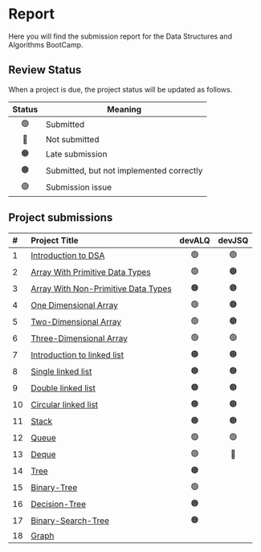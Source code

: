 # Report
Here you will find the submission report for the Data Structures and Algorithms BootCamp.

## Review Status
When a project is due, the project status will be updated as follows.

|     Status       |      Meaning      |
|:------------:|------------|
| 🟢 | Submitted|
| 🔴 | Not submitted|
| 🟠 | Late submission |
| 🟤 | Submitted, but not implemented correctly |
| 🟣 | Submission issue |


## Project submissions 
|#|Project Title | devALQ | devJSQ |
|:-|:-----------|:-------------:|:------:|
|1|[Introduction to DSA](https://github.com/SAFCSP-Team/data-structures-and-algorithms-bootcamp/blob/main/data-structures-and-algorithms-101/01-introduction/01-introduction-to-data-structures-and-algorithms/01-introduction-to-data-structures-and-algorithms.md#projects)|🟢|🟢|
|2|[Array With Primitive Data Types](https://github.com/SAFCSP-Team/array-with-primitive-data-type) | 🟢 | 🟤 |
|3|[Array With Non-Primitive Data Types](https://github.com/SAFCSP-Team/array-with-non-primitive-data-type) | 🟠 | 🟤 |
|4|[One Dimensional Array](https://github.com/SAFCSP-Team/one-dimensional-arrays) | 🟢 | 🟤 |
|5|[Two-Dimensional Array](https://github.com/SAFCSP-Team/two-dimensional-array)| 🟢 | 🟤 |
|6|[Three-Dimensional Array](https://github.com/SAFCSP-Team/three-dimensional-array)| 🟢 | 🟢 |
|7|[Introduction to linked list](https://github.com/SAFCSP-Team/Introduction-to-linked-list)| 🟠  |  🟠 |
|8|[Single linked list](https://github.com/SAFCSP-Team/single-linked-list)| 🟠  |  🟠 |
|9|[Double linked list](https://github.com/SAFCSP-Team/double-linked-list)| 🟠  |  🟠 |
|10|[Circular linked list](https://github.com/SAFCSP-Team/circular-linked-list)| 🟠  |  🟠 |
|11|[Stack](https://github.com/SAFCSP-Team/stack)| 🟠| 🟠|
|12|[Queue](https://github.com/SAFCSP-Team/introduction-to-queue-project)|🟢|🟢|
|13|[Deque](https://github.com/SAFCSP-Team/deque-project)|🟢|🔴|
|14|[Tree](https://github.com/SAFCSP-Team/tree-with-non-premitive-data-type/tree/main)|🟠||
|15|[Binary-Tree](https://github.com/SAFCSP-Team/binary-tree-project)|🟢||
|16|[Decision-Tree](https://github.com/SAFCSP-Team/decision-tree-project)|🟠||
|17|[Binary-Search-Tree](https://github.com/SAFCSP-Team/binary-search-tree-project)|🟠||
|18|[Graph](https://github.com/SAFCSP-Team/graph-project)| | 




